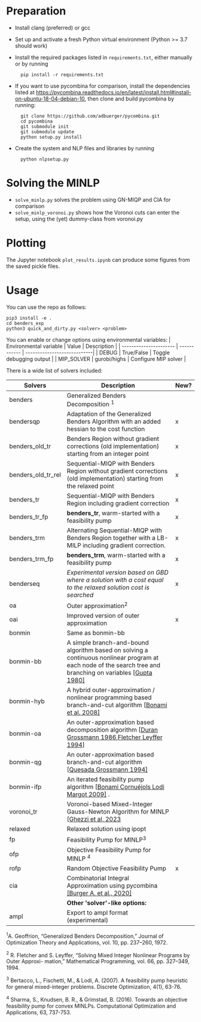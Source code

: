 # Preparation

- Install clang (preferred) or gcc

- Set up and activate a fresh Python virtual environment (Python >= 3.7 should work)

- Install the required packages listed in `requirements.txt`, either manually or by running

        pip install -r requirements.txt


- If you want to use pycombina for comparison, install the dependencies listed at https://pycombina.readthedocs.io/en/latest/install.html#install-on-ubuntu-18-04-debian-10, then clone and build pycombina by running:


        git clone https://github.com/adbuerger/pycombina.git
        cd pycombina
        git submodule init
        git submodule update
        python setup.py install 


- Create the system and NLP files and libraries by running

        python nlpsetup.py


# Solving the MINLP

- `solve_minlp.py` solves the problem using GN-MIQP and CIA for comparison
- `solve_minlp_voronoi.py` shows how the Voronoi cuts can enter the setup, using the (yet) dummy-class from voronoi.py

# Plotting

The Jupyter notebook `plot_results.ipynb` can produce some figures from the saved pickle files.

# Usage

You can use the repo as follows:

```
pip3 install -e . 
cd benders_exp
python3 quick_and_dirty.py <solver> <problem>
```

You can enable or change options using environmental variables:
| Environmental variable |     Value    | Description                 |
| ---------------------- | ------------ | ----------------------------|
|         DEBUG          |  True/False  | Toggle debugging output     |
|        MIP_SOLVER      | gurobi/highs | Configure MIP solver        |



There is a wide list of solvers included:

| Solvers | Description                                                  | New?                                              |
| -------------- | ------------------------------------------------------------ | ------------------------------------------------------------ |
| benders        | Generalized Benders Decomposition $^{1}$                   |                    |
| bendersqp      | Adaptation of the Generalized Benders Algorithm with an added hessian to the cost function | x |
| benders_old_tr | Benders Region without gradient corrections (old implementation) starting from an integer point | x |
| benders_old_tr_rel | Sequential-MIQP with Benders Region without gradient corrections (old implementation) starting from the relaxed point | x |
| benders_tr | Sequential-MIQP with Benders Region including gradient correction | x |
| benders_tr_fp | **benders_tr**, warm-started with a feasibility pump | x |
| benders_trm | Alternating Sequential-MIQP with Benders Region together with a LB-MILP including gradient correction. | x |
| benders_trm_fp | **benders_trm**, warm-started with a feasibility pump | x |
| benderseq | *Experimental version based on GBD where a solution with a cost equal to the relaxed solution cost is searched* | x |
| oa | Outer approximation$^{2}$ |  |
| oai | Improved version of outer approximation | x |
| bonmin | Same as bonmin-bb |  |
| bonmin-bb | A simple branch-and-bound algorithm based on solving a continuous  nonlinear  program  at  each  node  of  the  search  tree  and  branching on variables  [[Gupta 1980\]](https://www.coin-or.org/Bonmin/bib.html#Gupta80Nonlinear) |  |
| bonmin-hyb | A  hybrid  outer-approximation  /  nonlinear  programming  based     branch-and-cut algorithm  [[Bonami et al. 2008\]](http://domino.research.ibm.com/library/cyberdig.nsf/1e4115aea78b6e7c85256b360066f0d4/fdb4630e33bd2876852570b20062af37?OpenDocument) |  |
| bonmin-oa | An  outer-approximation  based  decomposition  algorithm  [[Duran      Grossmann 1986](https://www.coin-or.org/Bonmin/bib.html#DG),[Fletcher Leyffer 1994](http://dx.doi.org/10.1007/BF01581153)] |  |
| bonmin-qg | An outer-approximation based branch-and-cut algorithm  [[Quesada Grossmann 1994\]](http://dx.doi.org/10.1016/0098-1354(92)80028-8) |  |
| bonmin-ifp | An iterated feasibility pump algorithm   [[Bonami Cornuéjols Lodi Margot 2009\]](http://dx.doi.org/10.1007/s10107-008-0212-2)  . |  |
| voronoi_tr | Voronoi-based Mixed-Integer Gauss-Newton Algorithm for MINLP [[Ghezzi et al, 2023](https://www.google.com/url?sa=t&rct=j&q=&esrc=s&source=web&cd=&cad=rja&uact=8&ved=2ahUKEwjE6aGdqqWCAxXlhv0HHaiKAFEQFnoECA0QAQ&url=https%3A%2F%2Foptimization-online.org%2Fwp-content%2Fuploads%2F2022%2F12%2FGhezzi2022_preprint.pdf&usg=AOvVaw1LSkUDN60Hbl5ZuFeLDH_5&opi=89978449) |  |
| relaxed | Relaxed solution using ipopt |  |
| fp | Feasibility Pump for MINLP$^{3}$ |  |
| ofp | Objective Feasibility Pump for MINLP $^{4}$ |  |
| rofp | Random Objective Feasibility Pump | x |
| cia | Combinatorial Integral Approximation using pycombina [[Burger A. et al., 2020]](https://link.springer.com/article/10.1007/s00186-011-0355-4) |  |
|  | **Other 'solver'-like options:** |  |
|ampl | Export to ampl format (experimental) |  |



$^{1}$A. Geoffrion, “Generalized Benders Decomposition,” Journal of Optimization Theory and
Applications, vol. 10, pp. 237–260, 1972.

$^{2}$ R. Fletcher and S. Leyffer, “Solving Mixed Integer Nonlinear Programs by Outer Approxi-
mation,” Mathematical Programming, vol. 66, pp. 327–349, 1994.

$^{3}$ Bertacco, L., Fischetti, M., & Lodi, A. (2007). A feasibility pump heuristic for general mixed-integer problems. Discrete Optimization, 4(1), 63-76.

$^{4}$ Sharma, S., Knudsen, B. R., & Grimstad, B. (2016). Towards an objective feasibility pump for convex MINLPs. Computational Optimization and Applications, 63, 737-753.
